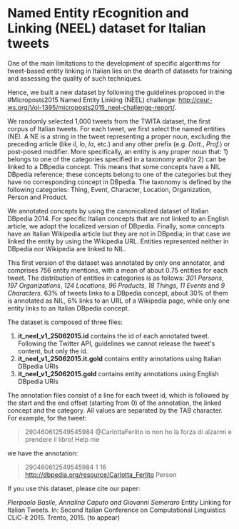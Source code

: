 Named Entity rEcognition and Linking (NEEL) dataset for Italian tweets
======================================================================

One of the main limitations to the development of specific algorithms for tweet-based entity linking in Italian lies on the dearth of datasets for training and assessing the quality of such techniques.

Hence, we built a new dataset by following the guidelines proposed in the \#Microposts2015 Named Entity Linking (NEEL) challenge: http://ceur-ws.org/Vol-1395/microposts2015_neel-challenge-report/.

We randomly selected 1,000 tweets from the TWITA dataset, the first corpus of Italian tweets. For each tweet, we first select the named entities (NE).
A NE is a string in the tweet representing a proper noun, excluding the preceding article (like *il*, *lo*, *la*, etc.) and any other prefix (e.g. *Dott.*, *Prof.*) or post-posed modifier.
More specifically, an entity is any proper noun that: 1) belongs to one of the categories specified in a taxonomy and/or 2) can be linked to a DBpedia concept.
This means that some concepts have a NIL DBpedia reference; these concepts belong to one of the categories but they have no corresponding concept in DBpedia. The taxonomy is defined by the following categories: Thing, Event, Character, Location, Organization, Person and Product.

We annotated concepts by using the canonicalized dataset of Italian DBpedia 2014. For specific Italian concepts that are not linked to an English article, we adopt the localized version of DBpedia.
Finally, some concepts have an Italian Wikipedia article but they are not in DBpedia; in that case we linked the entity by using the Wikipedia URL.
Entities represented neither in DBpedia nor Wikipedia are linked to NIL.

This first version of the dataset was annotated by only one annotator, and comprises 756 entity mentions, with a mean of about 0.75 entities for each tweet. The distribution of entities in categories is as follows: *301 Persons*, *197 Organizations*, *124 Locations*, *96 Products*, *18 Things*, *11 Events* and *9 Characters*.
63% of tweets links to a DBpedia concept, about 30% of them is annotated as NIL, 6% links to an URL of a Wikipedia page, while only one entity links to an Italian DBpedia concept.



The dataset is composed of three files:

1.  **it_neel_v1_25062015.id** contains the id of each annotated tweet. Following the Twitter API, guidelines we cannot release the tweet's content, but only the id.
2.  **it_neel_v1_25062015.it.gold** contains entity annotations using Italian DBpedia URIs
3.  **it_neel_v1_25062015.gold** contains entity annotations using English DBpedia URIs


The annotation files consist of a line for each tweet id, which is followed by the start and the end offset (starting from 0) of the annotation, the linked concept and the category.
All values are separated by the TAB character. For example, for the tweet:
>290460612549545984 @CarlottaFerlito io non ho la forza di alzarmi e prendere il libro! Help me

we have the annotation:

>290460612549545984 1 16  http://dbpedia.org/resource/Carlotta_Ferlito	Person

If you use this dataset, please cite our paper:

*Pierpaolo Basile, Annalina Caputo and Giovanni Semeraro* Entity Linking for Italian Tweets. In: Second Italian Conference on Computational Linguistics CLiC-it 2015. Trento, 2015. (to appear)
